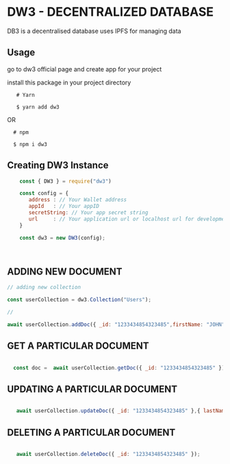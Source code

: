# DW3 - DECENTRALIZED DATABASE

DB3 is a decentralised database uses IPFS for managing data 


## Usage

go to dw3 official page and create app for your project

install this package in your project directory

```
   # Yarn

   $ yarn add dw3

```

   OR


``` 
  # npm

  $ npm i dw3

```   


## Creating DW3 Instance 

   ``` javascript
       const { DW3 } = require("dw3")

       const config = {
          address : // Your Wallet address
          appId   : // Your appID 
          secretString: // Your app secret string
          url     : // Your application url or localhost url for development mode
       }

       const dw3 = new DW3(config);

        
   ```

## ADDING NEW DOCUMENT 

   ``` javascript
   // adding new collection
   
   const userCollection = dw3.Collection("Users");

   //

   await userCollection.addDoc({ _id: "1233434854323485",firstName: "JOHN", lastName: "DOE" });


   ```


## GET A PARTICULAR DOCUMENT 

   ``` javascript

     const doc =  await userCollection.getDoc({ _id: "1233434854323485" });

   
   ```


## UPDATING A PARTICULAR DOCUMENT 

   ``` javascript

      await userCollection.updateDoc({ _id: "1233434854323485" },{ lastName: "WICK" });

   
   ```


## DELETING A PARTICULAR DOCUMENT 

   ``` javascript

      await userCollection.deleteDoc({ _id: "1233434854323485" });

   
   ```

